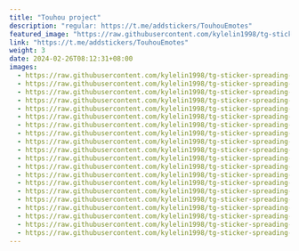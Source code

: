 ```yaml
---
title: "Touhou project"
description: "regular: https://t.me/addstickers/TouhouEmotes"
featured_image: "https://raw.githubusercontent.com/kylelin1998/tg-sticker-spreading-worldwide-images/main/img/bee49a27-10a9-493d-8320-f649302a1ab3.jpg"
link: "https://t.me/addstickers/TouhouEmotes"
weight: 3
date: 2024-02-26T08:12:31+08:00
images:
  - https://raw.githubusercontent.com/kylelin1998/tg-sticker-spreading-worldwide-images/main/img/bee49a27-10a9-493d-8320-f649302a1ab3.jpg
  - https://raw.githubusercontent.com/kylelin1998/tg-sticker-spreading-worldwide-images/main/img/144ca3e5-d11f-42c1-9e37-3370816cbf86.jpg
  - https://raw.githubusercontent.com/kylelin1998/tg-sticker-spreading-worldwide-images/main/img/a8f499a5-0945-40c0-978f-fd0f484033cc.jpg
  - https://raw.githubusercontent.com/kylelin1998/tg-sticker-spreading-worldwide-images/main/img/1e048ba2-752a-48be-809c-1d2812151c21.jpg
  - https://raw.githubusercontent.com/kylelin1998/tg-sticker-spreading-worldwide-images/main/img/34e29ba1-a58d-4bd9-92b9-66c6603190db.jpg
  - https://raw.githubusercontent.com/kylelin1998/tg-sticker-spreading-worldwide-images/main/img/bf6d9259-7d8f-42d5-9aff-eda90f38dde5.jpg
  - https://raw.githubusercontent.com/kylelin1998/tg-sticker-spreading-worldwide-images/main/img/ed5fdb9c-1f0e-4571-a447-32fd8b677ae8.jpg
  - https://raw.githubusercontent.com/kylelin1998/tg-sticker-spreading-worldwide-images/main/img/15d968a8-e94b-4dc4-ac38-07682445a9d0.jpg
  - https://raw.githubusercontent.com/kylelin1998/tg-sticker-spreading-worldwide-images/main/img/28391c9f-1e37-416c-9d95-e1b3ee946e33.jpg
  - https://raw.githubusercontent.com/kylelin1998/tg-sticker-spreading-worldwide-images/main/img/9f4b6569-043d-4eb2-9989-11139c0d1aa5.jpg
  - https://raw.githubusercontent.com/kylelin1998/tg-sticker-spreading-worldwide-images/main/img/f2a47cce-7f49-43c4-aa31-55aec0f6de13.jpg
  - https://raw.githubusercontent.com/kylelin1998/tg-sticker-spreading-worldwide-images/main/img/67dc1194-026b-44b3-9aca-10d5bbc6a025.jpg
  - https://raw.githubusercontent.com/kylelin1998/tg-sticker-spreading-worldwide-images/main/img/dd002ad2-a27f-4487-bfdf-9cba0a19606f.jpg
  - https://raw.githubusercontent.com/kylelin1998/tg-sticker-spreading-worldwide-images/main/img/5faf9213-166f-4c36-95fe-0b3318dff826.jpg
  - https://raw.githubusercontent.com/kylelin1998/tg-sticker-spreading-worldwide-images/main/img/936ea6c0-f495-4924-a583-c99654f8b17c.jpg
  - https://raw.githubusercontent.com/kylelin1998/tg-sticker-spreading-worldwide-images/main/img/f454e5fb-ff14-427b-b1ed-2e5ca4b07392.jpg
  - https://raw.githubusercontent.com/kylelin1998/tg-sticker-spreading-worldwide-images/main/img/903a1c5f-3621-4dda-a436-a23be464d809.jpg
  - https://raw.githubusercontent.com/kylelin1998/tg-sticker-spreading-worldwide-images/main/img/0553c710-995f-40fc-9f9a-60411844487f.jpg
  - https://raw.githubusercontent.com/kylelin1998/tg-sticker-spreading-worldwide-images/main/img/d32d6ca3-112e-418f-b96e-398a5cb5f6a2.jpg
  - https://raw.githubusercontent.com/kylelin1998/tg-sticker-spreading-worldwide-images/main/img/d3340705-1722-40a5-a117-21602a061459.jpg
---
```

